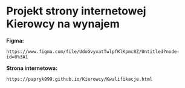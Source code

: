 # Projekt strony internetowej Kierowcy na wynajem
**Figma:**
```
https://www.figma.com/file/UdoGvyxatTwlpfKlKpmc8Z/Untitled?node-id=0%3A1

```
**Strona internetowa:**
```
https://papryk999.github.io/Kierowcy/Kwalifikacje.html
```

